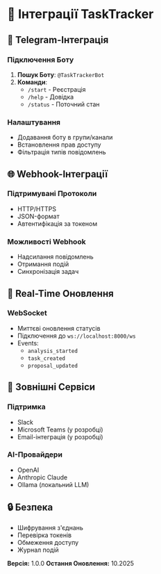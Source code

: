 # 🔗 Інтеграції TaskTracker

## 📱 Telegram-Інтеграція

### Підключення Боту

1. **Пошук Боту**: `@TaskTrackerBot`
2. **Команди**:
   - `/start` - Реєстрація
   - `/help` - Довідка
   - `/status` - Поточний стан

### Налаштування

- Додавання боту в групи/канали
- Встановлення прав доступу
- Фільтрація типів повідомлень

## 🌐 Webhook-Інтеграції

### Підтримувані Протоколи

- HTTP/HTTPS
- JSON-формат
- Автентифікація за токеном

### Можливості Webhook

- Надсилання повідомлень
- Отримання подій
- Синхронізація задач

## 🔄 Real-Time Оновлення

### WebSocket

- Миттєві оновлення статусів
- Підключення до `ws://localhost:8000/ws`
- Events:
  * `analysis_started`
  * `task_created`
  * `proposal_updated`

## 🤝 Зовнішні Сервіси

### Підтримка

- Slack
- Microsoft Teams (у розробці)
- Email-інтеграція (у розробці)

### AI-Провайдери

- OpenAI
- Anthropic Claude
- Ollama (локальний LLM)

## 🔒 Безпека

- Шифрування з'єднань
- Перевірка токенів
- Обмеження доступу
- Журнал подій

**Версія:** 1.0.0
**Остання Оновлення:** 10.2025